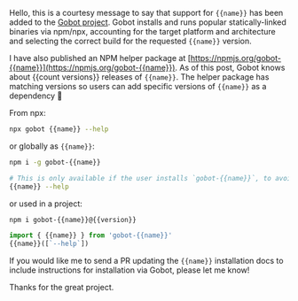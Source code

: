 Hello, this is a courtesy message to say that support for `{{name}}` has been added to the [Gobot project](https://github.com/benallfree/gobot). Gobot installs and runs popular statically-linked binaries via npm/npx, accounting for the target platform and architecture and selecting the correct build for the requested `{{name}}` version.

I have also published an NPM helper package at [https://npmjs.org/gobot-{{name}}](https://npmjs.org/gobot-{{name}}). As of this post, Gobot knows about {{count versions}} releases of `{{name}}`. The helper package has matching versions so users can add specific versions of `{{name}}` as a dependency 🎸

From npx:

```bash
npx gobot {{name}} --help
```

or globally as `{{name}}`:

```bash
npm i -g gobot-{{name}}

# This is only available if the user installs `gobot-{{name}}`, to avoid CLI pollution.
{{name}} --help
```

or used in a project:

```bash
npm i gobot-{{name}}@{{version}}
```

```js
import { {{name}} } from 'gobot-{{name}}'
{{name}}([`--help`])
```

If you would like me to send a PR updating the `{{name}}` installation docs to include instructions for installation via Gobot, please let me know!

Thanks for the great project.
